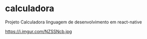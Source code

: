 # calculadora
Projeto Calculadora linguagem de desenvolvimento em react-native

https://i.imgur.com/NZSSNcb.jpg
